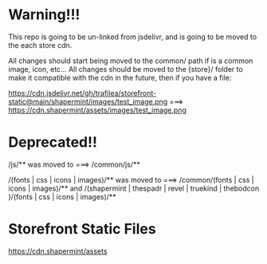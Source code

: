 # Warning!!!

This repo is going to be un-linked from jsdelivr, and is going to be moved to the each store cdn.

All changes should start being moved to the common/ path if is a common image, icon, etc...
All changes should be moved to the {store}/ folder to make it compatible with the cdn in the future, then if you have a file:

https://cdn.jsdelivr.net/gh/trafilea/storefront-static@main/shapermint/images/test_image.png
===>
https://cdn.shapermint/assets/images/test_image.png

# Deprecated!!

/js/** was moved to ===> /common/js/**

/(fonts | css | icons | images)/** was moved to ===> /common/(fonts | css | icons | images)/** and /(shapermint | thespadr | revel | truekind | thebodcon )/(fonts | css | icons | images)/\*\*

# Storefront Static Files

https://cdn.shapermint/assets
